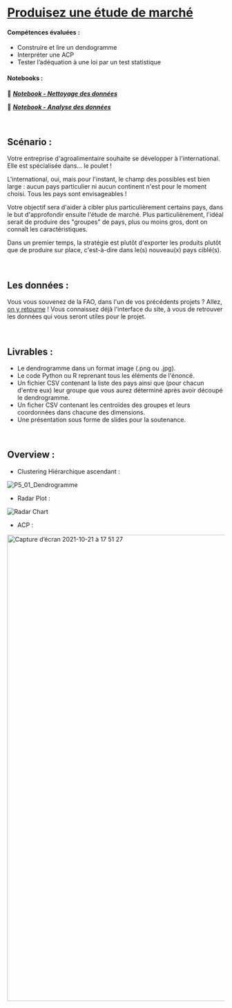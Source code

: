 # [Produisez une étude de marché](https://openclassrooms.com/fr/paths/65/projects/165/assignment)


#### Compétences évaluées : 

  - Construire et lire un dendogramme
  - Interpréter une ACP
  - Tester l’adéquation à une loi par un test statistique

#### Notebooks : 

📗 ***[Notebook - Nettoyage des données](https://github.com/Gladouu/P5/blob/main/P5_02_preprocessing.ipynb)***

📗 ***[Notebook - Analyse des données](https://github.com/Gladouu/P5/blob/main/P5_03_analysis.ipynb)***


<br>

## Scénario : 

Votre entreprise d'agroalimentaire souhaite se développer à l'international. Elle est spécialisée dans... le poulet !

L'international, oui, mais pour l'instant, le champ des possibles est bien large : aucun pays particulier ni aucun continent n'est pour le moment choisi. Tous les pays sont envisageables !

Votre objectif sera d'aider à cibler plus particulièrement certains pays, dans le but d'approfondir ensuite l'étude de marché. Plus particulièrement, l'idéal serait de produire des "groupes" de pays, plus ou moins gros, dont on connaît les caractéristiques.

Dans un premier temps, la stratégie est plutôt d'exporter les produits plutôt que de produire sur place, c'est-à-dire dans le(s) nouveau(x) pays ciblé(s).
 
<br> 

## Les données : 

Vous vous souvenez de la FAO, dans l'un de vos précédents projets ? Allez, [on y retourne](http://www.fao.org/faostat/fr/#data) ! Vous connaissez déjà l'interface du site, à vous de retrouver les données qui vous seront utiles pour le projet.

<br>

## Livrables : 

  - Le dendrogramme dans un format image (.png ou .jpg).
  - Le code Python ou R reprenant tous les éléments de l'énoncé.
  - Un fichier CSV contenant la liste des pays ainsi que (pour chacun d'entre eux) leur groupe que vous aurez déterminé après avoir découpé le dendrogramme.
  - Un ficher CSV contenant les centroïdes des groupes et leurs coordonnées dans chacune des dimensions.
  - Une présentation sous forme de slides pour la soutenance.

<br>

## Overview : 

  - Clustering Hiérarchique ascendant : 

![P5_01_Dendrogramme](https://user-images.githubusercontent.com/45063193/138311215-98468744-86d6-4322-b11a-bda3a0720431.jpg)

  - Radar Plot : 

![Radar Chart](https://user-images.githubusercontent.com/45063193/138312916-59e91609-11e8-4192-a58e-d403a080c594.jpg)

  - ACP : 
 
<img width="1080" alt="Capture d’écran 2021-10-21 à 17 51 27" src="https://user-images.githubusercontent.com/45063193/138313277-76b582cc-8c54-41d6-b7c2-d7252dba6ada.png">
